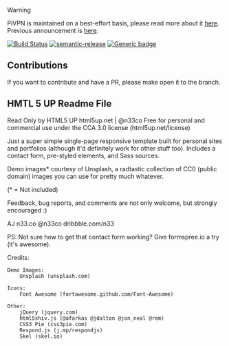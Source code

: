 > [!WARNING]
> PiVPN is maintained on a best-effort basis, please read more about it [here](https://github.com/pivpn/pivpn/releases/tag/v4.6.1). Previous announcement is [here](https://github.com/pivpn/pivpn/releases/tag/v4.6.0).

[![Build Status](https://travis-ci.com/pivpn/pivpn.io.svg?branch=master)](https://travis-ci.com/pivpn/pivpn.io)
[![semantic-release](https://img.shields.io/badge/%20%20%F0%9F%93%A6%F0%9F%9A%80-semantic--release-e10079.svg)](https://github.com/semantic-release/semantic-release)
[![Generic badge](https://img.shields.io/badge/website-status-blue.svg)](https://stats.uptimerobot.com/8X64yTjrJO)


## Contributions

If you want to contribute and have a PR, please make open it to the branch.

## HMTL 5 UP Readme File
Read Only by HTML5 UP
html5up.net | @n33co
Free for personal and commercial use under the CCA 3.0 license (html5up.net/license)


Just a super simple single-page responsive template built for personal sites and portfolios
(although it'd definitely work for other stuff too). Includes a contact form, pre-styled
elements, and Sass sources.

Demo images* courtesy of Unsplash, a radtastic collection of CC0 (public domain) images
you can use for pretty much whatever.

(* = Not included)

Feedback, bug reports, and comments are not only welcome, but strongly encouraged :)

AJ
n33.co @n33co dribbble.com/n33

PS: Not sure how to get that contact form working? Give formspree.io a try (it's awesome).


Credits:

	Demo Images:
		Unsplash (unsplash.com)

	Icons:
		Font Awesome (fortawesome.github.com/Font-Awesome)

	Other:
		jQuery (jquery.com)
		html5shiv.js (@afarkas @jdalton @jon_neal @rem)
		CSS3 Pie (css3pie.com)
		Respond.js (j.mp/respondjs)
		Skel (skel.io)
